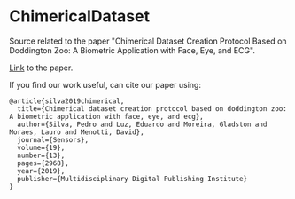 # ChimericalDataset
Source related to the paper "Chimerical Dataset Creation Protocol Based on Doddington Zoo: A Biometric Application with Face, Eye, and ECG".

[Link](https://www.mdpi.com/1424-8220/19/13/2968) to the paper.

If you find our work useful, can cite our paper using:
```
@article{silva2019chimerical,
  title={Chimerical dataset creation protocol based on doddington zoo: A biometric application with face, eye, and ecg},
  author={Silva, Pedro and Luz, Eduardo and Moreira, Gladston and Moraes, Lauro and Menotti, David},
  journal={Sensors},
  volume={19},
  number={13},
  pages={2968},
  year={2019},
  publisher={Multidisciplinary Digital Publishing Institute}
}
```

